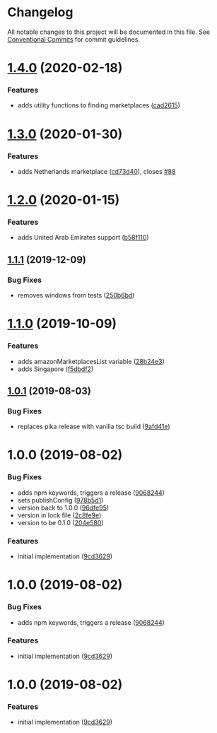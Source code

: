 # Changelog

All notable changes to this project will be documented in this file. See
[Conventional Commits](https://conventionalcommits.org) for commit guidelines.

# [1.4.0](https://github.com/ScaleLeap/amazon-marketplaces/compare/v1.3.0...v1.4.0) (2020-02-18)


### Features

* adds utility functions to finding marketplaces ([cad2615](https://github.com/ScaleLeap/amazon-marketplaces/commit/cad261596a85ce16197ffecd7e545238b8a75089))

# [1.3.0](https://github.com/ScaleLeap/amazon-marketplaces/compare/v1.2.0...v1.3.0) (2020-01-30)


### Features

* adds Netherlands marketplace ([cd73d40](https://github.com/ScaleLeap/amazon-marketplaces/commit/cd73d40e1772e001531783879dc0002bb711952a)), closes [#88](https://github.com/ScaleLeap/amazon-marketplaces/issues/88)

# [1.2.0](https://github.com/ScaleLeap/amazon-marketplaces/compare/v1.1.1...v1.2.0) (2020-01-15)


### Features

* adds United Arab Emirates support ([b58f110](https://github.com/ScaleLeap/amazon-marketplaces/commit/b58f110de7e220ba8d453d4ec94ffb1a786b1514))

## [1.1.1](https://github.com/ScaleLeap/amazon-marketplaces/compare/v1.1.0...v1.1.1) (2019-12-09)


### Bug Fixes

* removes windows from tests ([250b6bd](https://github.com/ScaleLeap/amazon-marketplaces/commit/250b6bd6805a1d619a1b328b9b5537e749b0ef9e))

# [1.1.0](https://github.com/ScaleLeap/amazon-marketplaces/compare/v1.0.2...v1.1.0) (2019-10-09)


### Features

* adds amazonMarketplacesList variable ([28b24e3](https://github.com/ScaleLeap/amazon-marketplaces/commit/28b24e3))
* adds Singapore ([f5dbdf2](https://github.com/ScaleLeap/amazon-marketplaces/commit/f5dbdf2))

## [1.0.1](https://gitlab.com/ScaleLeap/amazon-marketplaces/compare/v1.0.0...v1.0.1) (2019-08-03)


### Bug Fixes

* replaces pika release with vanilla tsc build ([9afd41e](https://gitlab.com/ScaleLeap/amazon-marketplaces/commit/9afd41e))

# 1.0.0 (2019-08-02)


### Bug Fixes

* adds npm keywords, triggers a release ([9068244](https://gitlab.com/ScaleLeap/amazon-marketplaces/commit/9068244))
* sets publishConfig ([978b5d1](https://gitlab.com/ScaleLeap/amazon-marketplaces/commit/978b5d1))
* version back to 1.0.0 ([96dfe95](https://gitlab.com/ScaleLeap/amazon-marketplaces/commit/96dfe95))
* version in lock file ([2c8fe9e](https://gitlab.com/ScaleLeap/amazon-marketplaces/commit/2c8fe9e))
* version to be 0.1.0 ([204e580](https://gitlab.com/ScaleLeap/amazon-marketplaces/commit/204e580))


### Features

* initial implementation ([9cd3629](https://gitlab.com/ScaleLeap/amazon-marketplaces/commit/9cd3629))

# 1.0.0 (2019-08-02)


### Bug Fixes

* adds npm keywords, triggers a release ([9068244](https://gitlab.com/ScaleLeap/amazon-marketplaces/commit/9068244))


### Features

* initial implementation ([9cd3629](https://gitlab.com/ScaleLeap/amazon-marketplaces/commit/9cd3629))

# 1.0.0 (2019-08-02)


### Features

* initial implementation ([9cd3629](https://gitlab.com/ScaleLeap/amazon-marketplaces/commit/9cd3629))
